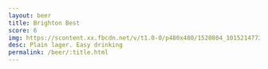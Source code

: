 ```yaml
---
layout: beer
title: Brighton Best
score: 6
img: https://scontent.xx.fbcdn.net/v/t1.0-0/p480x480/1520804_10152147735848745_1884810076_n.jpg?oh=14a1ab3e9750c234774a1a4282b5d6b1&oe=5870A5F4
desc: Plain lager. Easy drinking
permalink: /beer/:title.html
---
```

